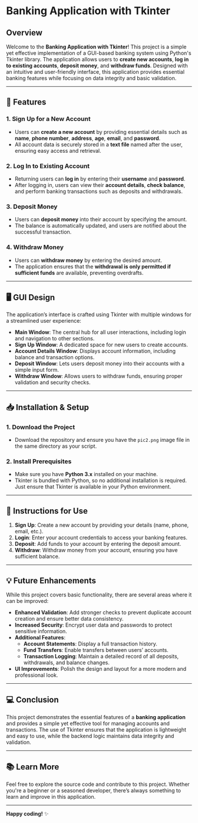 
# Banking Application with Tkinter

## Overview

Welcome to the **Banking Application with Tkinter**! This project is a simple yet effective implementation of a GUI-based banking system using Python's Tkinter library. The application allows users to **create new accounts**, **log in to existing accounts**, **deposit money**, and **withdraw funds**. Designed with an intuitive and user-friendly interface, this application provides essential banking features while focusing on data integrity and basic validation.

---

## 🚀 Features

### 1. **Sign Up for a New Account**
   - Users can **create a new account** by providing essential details such as **name**, **phone number**, **address**, **age**, **email**, and **password**.
   - All account data is securely stored in a **text file** named after the user, ensuring easy access and retrieval.

### 2. **Log In to Existing Account**
   - Returning users can **log in** by entering their **username** and **password**.
   - After logging in, users can view their **account details**, **check balance**, and perform banking transactions such as deposits and withdrawals.

### 3. **Deposit Money**
   - Users can **deposit money** into their account by specifying the amount.
   - The balance is automatically updated, and users are notified about the successful transaction.

### 4. **Withdraw Money**
   - Users can **withdraw money** by entering the desired amount.
   - The application ensures that the **withdrawal is only permitted if sufficient funds** are available, preventing overdrafts.

---

## 🖥️ GUI Design

The application’s interface is crafted using Tkinter with multiple windows for a streamlined user experience:

- **Main Window**: The central hub for all user interactions, including login and navigation to other sections.
- **Sign Up Window**: A dedicated space for new users to create accounts.
- **Account Details Window**: Displays account information, including balance and transaction options.
- **Deposit Window**: Lets users deposit money into their accounts with a simple input form.
- **Withdraw Window**: Allows users to withdraw funds, ensuring proper validation and security checks.

---

## 📥 Installation & Setup

### 1. **Download the Project**
   - Download the repository and ensure you have the `pic2.png` image file in the same directory as your script.

### 2. **Install Prerequisites**
   - Make sure you have **Python 3.x** installed on your machine.
   - Tkinter is bundled with Python, so no additional installation is required. Just ensure that Tkinter is available in your Python environment.

---

## 📝 Instructions for Use

1. **Sign Up**: Create a new account by providing your details (name, phone, email, etc.).
2. **Login**: Enter your account credentials to access your banking features.
3. **Deposit**: Add funds to your account by entering the deposit amount.
4. **Withdraw**: Withdraw money from your account, ensuring you have sufficient balance.

---

## 💡 Future Enhancements

While this project covers basic functionality, there are several areas where it can be improved:

- **Enhanced Validation**: Add stronger checks to prevent duplicate account creation and ensure better data consistency.
- **Increased Security**: Encrypt user data and passwords to protect sensitive information.
- **Additional Features**: 
  - **Account Statements**: Display a full transaction history.
  - **Fund Transfers**: Enable transfers between users’ accounts.
  - **Transaction Logging**: Maintain a detailed record of all deposits, withdrawals, and balance changes.
- **UI Improvements**: Polish the design and layout for a more modern and professional look.

---

## 💻 Conclusion

This project demonstrates the essential features of a **banking application** and provides a simple yet effective tool for managing accounts and transactions. The use of Tkinter ensures that the application is lightweight and easy to use, while the backend logic maintains data integrity and validation.

---

## 📚 Learn More

Feel free to explore the source code and contribute to this project. Whether you're a beginner or a seasoned developer, there’s always something to learn and improve in this application.

---

**Happy coding!** ✨

